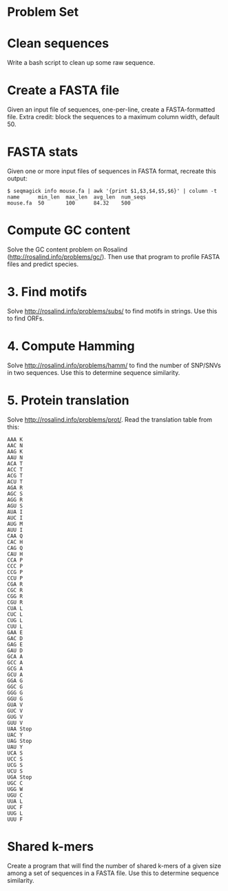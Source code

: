# Problem Set

# Clean sequences

Write a bash script to clean up some raw sequence.

# Create a FASTA file

Given an input file of sequences, one-per-line, create a FASTA-formatted file.  Extra credit: block the sequences to a maximum column width, default 50.

# FASTA stats

Given one or more input files of sequences in FASTA format, recreate this output:

```
$ seqmagick info mouse.fa | awk '{print $1,$3,$4,$5,$6}' | column -t
name      min_len  max_len  avg_len  num_seqs
mouse.fa  50       100      84.32    500
```

# Compute GC content

Solve the GC content problem on Rosalind (http://rosalind.info/problems/gc/).  Then use that program to profile FASTA files and predict species.

# 3. Find motifs

Solve http://rosalind.info/problems/subs/ to find motifs in strings.  Use this to find ORFs.

# 4. Compute Hamming

Solve http://rosalind.info/problems/hamm/ to find the number of SNP/SNVs in two sequences.  Use this to determine sequence similarity.

# 5. Protein translation

Solve http://rosalind.info/problems/prot/.  Read the translation table from this:

```
AAA	K
AAC	N
AAG	K
AAU	N
ACA	T
ACC	T
ACG	T
ACU	T
AGA	R
AGC	S
AGG	R
AGU	S
AUA	I
AUC	I
AUG	M
AUU	I
CAA	Q
CAC	H
CAG	Q
CAU	H
CCA	P
CCC	P
CCG	P
CCU	P
CGA	R
CGC	R
CGG	R
CGU	R
CUA	L
CUC	L
CUG	L
CUU	L
GAA	E
GAC	D
GAG	E
GAU	D
GCA	A
GCC	A
GCG	A
GCU	A
GGA	G
GGC	G
GGG	G
GGU	G
GUA	V
GUC	V
GUG	V
GUU	V
UAA	Stop
UAC	Y
UAG	Stop
UAU	Y
UCA	S
UCC	S
UCG	S
UCU	S
UGA	Stop
UGC	C
UGG	W
UGU	C
UUA	L
UUC	F
UUG	L
UUU	F
```

# Shared k-mers

Create a program that will find the number of shared k-mers of a given size among a set of sequences in a FASTA file.  Use this to determine sequence similarity.